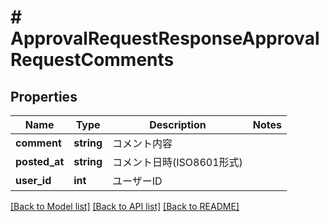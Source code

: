 # # ApprovalRequestResponseApprovalRequestComments

## Properties

Name | Type | Description | Notes
------------ | ------------- | ------------- | -------------
**comment** | **string** | コメント内容 |
**posted_at** | **string** | コメント日時(ISO8601形式) |
**user_id** | **int** | ユーザーID |

[[Back to Model list]](../../README.md#models) [[Back to API list]](../../README.md#endpoints) [[Back to README]](../../README.md)
